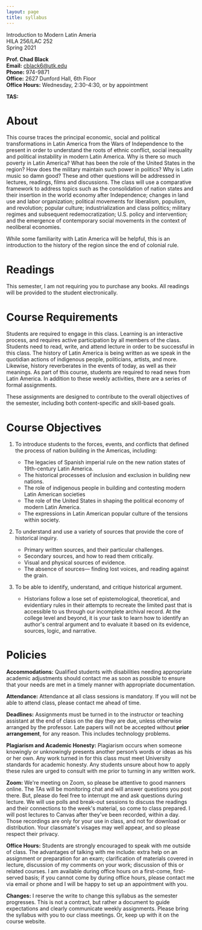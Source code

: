```yaml
---
layout: page
title: syllabus
---
```


Introduction to Modern Latin Ameria  
HILA 256/LAC 252  
Spring 2021  

**Prof. Chad Black**  
**Email:** cblack6@utk.edu  
**Phone:** 974-9871  
**Office:** 2627 Dunford Hall, 6th Floor  
**Office Hours:** Wednesday, 2:30-4:30, or by appointment  


**TAS:** 

# About

This course traces the principal economic, social and political transformations
in Latin America from the Wars of Independence to the present in order to
understand the roots of ethnic conflict, social inequality and political
instability in modern Latin America. Why is there so much poverty in Latin
America? What has been the role of the United States in the region? How does
the military maintain such power in politics? Why is Latin music so damn good?
These and other questions will be addressed in lectures, readings, films and
discussions. The class will use a comparative framework to address topics such
as the consolidation of nation states and their insertion in the world economy
after Independence; changes in land use and labor organization; political
movements for liberalism, populism, and revolution; popular culture;
industrialization and class politics; military regimes and subsequent
redemocratization; U.S. policy and intervention; and the emergence of
contemporary social movements in the context of neoliberal economies.

While some familiarity with Latin America will be helpful, this is an
introduction to the history of the region since the end of colonial rule. 

# Readings

This semester, I am not requiring you to purchase any books. All readings will
be provided to the student electronically.

# Course Requirements

Students are required to engage in this class. Learning is an interactive
process, and requires active participation by all members of the class.
Students need to read, write, and attend lecture in order to be successful in
this class. The history of Latin America is being written as we
speak in the quotidian actions of indigenous people, politicians, artists, and more.
Likewise, history reverberates in the events of today, as well as their
meanings. As part of this course, students are required to read news from Latin
America. In addition to these weekly activities, there are a series of formal assignments. 


These assignments are designed to contribute to the overall objectives of the
semester, including both content-specific and skill-based goals. 

# Course Objectives

1. To introduce students to the forces, events, and conflicts that defined the
   process of nation building in the Americas, including:
   * The legacies of Spanish imperial rule on the new nation states of 19th-century Latin America. 
   * The historical processes of inclusion and exclusion in building new nations.
   * The role of indigenous people in building and contesting modern Latin American societies
   * The role of the United States in shaping the political economy of modern Latin America.
   * The expressions in Latin American popular culture of the tensions within society.


2. To understand and use a variety of sources that provide the core of historical inquiry.
   * Primary written sources, and their particular challenges.
   * Secondary sources, and how to read them critically.
   * Visual and physical sources of evidence.
   * The absence of sources— finding lost voices, and reading against the grain.


3. To be able to identify, understand, and critique historical argument.
   * Historians follow a lose set of epistemological, theoretical, and
   evidentiary rules in their attempts to recreate the limited past that is
   accessible to us through our incomplete archival record. At the college
   level and beyond, it is your task to learn how to identify an author's
   central argument and to evaluate it based on its evidence, sources, logic,
   and narrative. 

# Policies

**Accommodations:** Qualified students with disabilities needing appropriate
academic adjustments should contact me as soon as possible to ensure that your
needs are met in a timely manner with appropriate documentation.

__Attendance:__ Attendance at all class sessions is mandatory. If you will not be able to attend class, please contact me ahead of time.

**Deadlines:**  Assignments must be turned in to the instructor or teaching
assistant at the end of class on the day they are due, unless otherwise
arranged by the professor. Late papers will not be accepted without **prior
arrangement**, for any reason. This includes technology problems.

**Plagiarism and Academic Honesty:** Plagiarism occurs when someone knowingly
or unknowingly presents another person’s words or ideas as his or her own. Any
work turned in for this class must meet University standards for academic
honesty. Any students unsure about how to apply these rules are urged to
consult with me prior to turning in any written work. 

**Zoom:** We're meeting on Zoom, so please be attentive to good manners online.
The TAs will be monitoring chat and will answer questions you post there. But,
please do feel free to interrupt me and ask questions during lecture. We will
use polls and break-out sessions to discuss the readings and their connections
to the week's material, so come to class prepared. I will post lectures to
Canvas after they've been recorded, within a day. Those recordings are only for
your use in class, and not for download or distribution. Your classmate's
visages may well appear, and so please respect their privacy.

**Office Hours:** Students are strongly encouraged to speak with me outside of class. The advantages of talking with me include: extra help on an assignment or preparation for an exam; clarification of materials covered in lecture, discussion of my comments on your work; discussion of this or related courses. I am available during office hours on a first-come, first-served basis; if you cannot come by during office hours, please contact me via email or phone and I will be happy to set up an appointment with you.

**Changes:** I reserve the write to change this syllabus as the semester progresses. This is not a contract, but rather a document to guide expectations and clearly communicate weekly assignments. Please bring the syllabus with you to our class meetings. Or, keep up with it on the course website.




